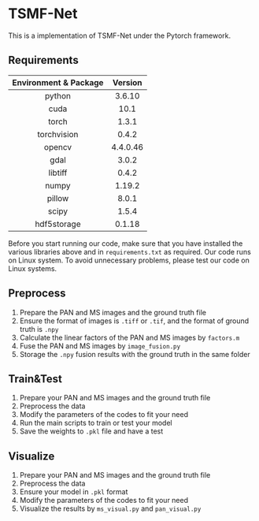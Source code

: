# TSMF-Net

This is a implementation of TSMF-Net under the Pytorch framework.



## Requirements

| Environment & Package | Version  |
| :-------------------: | :------: |
|        python         |  3.6.10  |
|         cuda          |   10.1   |
|         torch         |  1.3.1   |
|      torchvision      |  0.4.2   |
|        opencv         | 4.4.0.46 |
|         gdal          |  3.0.2   |
|        libtiff        |  0.4.2   |
|         numpy         |  1.19.2  |
|        pillow         |  8.0.1   |
|         scipy         |  1.5.4   |
|      hdf5storage      |  0.1.18  |

Before you start running our code, make sure that you have installed the various libraries above and in `requirements.txt` as required. Our code runs on Linux system. To avoid unnecessary problems, please test our code on Linux systems.



## Preprocess

1. Prepare the PAN and MS images and the ground truth file
2. Ensure the format of images is `.tiff` or `.tif`, and the format of ground truth is `.npy`
3. Calculate the linear factors of the PAN and MS images by `factors.m`
4. Fuse the PAN and MS images by `image_fusion.py`
5. Storage the `.npy` fusion results with the ground truth in the same folder



## Train&Test

1. Prepare your PAN and MS images and the ground truth file
2. Preprocess the data
3. Modify the parameters of the codes to fit your need
4. Run the main scripts to train or test your model
5. Save the weights to  `.pkl` file and have a test



## Visualize

1. Prepare your PAN and MS images and the ground truth file
2. Preprocess the data
3. Ensure your model in `.pkl` format
4. Modify the parameters of the codes to fit your need
5. Visualize the results by `ms_visual.py` and `pan_visual.py`



